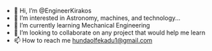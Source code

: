 - 👋 Hi, I’m @EngineerKirakos
- 👀 I’m interested in Astronomy, machines, and technology...
- 🌱 I’m currently learning Mechanical Engineering
- 💞️ I’m looking to collaborate on any project that would help me learn
- 📫 How to reach me hundaolfekadu1@gmail.com

<!---
EngineerKirakos/EngineerKirakos is a ✨ special ✨ repository because its `README.md` (this file) appears on your GitHub profile.
You can click the Preview link to take a look at your changes.
--->
